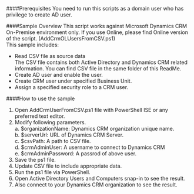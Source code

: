 ####Prerequisites
You need to run this scripts as a domain user who has privilege to create AD user.

####Sample Overview
This script works against Microsoft Dynamics CRM On-Premise environment only. If you use Online, please find Online version of the script. (AddCrmOLUsersFromCSV.ps1)<br/>
This sample includes:
-	Read CSV file as source data<br/>
	The CSV file contains both Active Directory and Dynamics CRM related information. You can find CSV file in the same folder of this ReadMe.
-	Create AD user and enable the user.
-	Create CRM user under specified Business Unit.
-	Assign a specified security role to a CRM user.

####How to use the sample
1.	Open AddCrmUserFromCSV.ps1 file with PowerShell ISE or any preferred text editor.
2.	Modify following parameters.<br/>
  a.	$organizationName: Dynamics CRM organization unique name.<br/>
  b.	$serverUrl: URL of Dynamics CRM Server.<br/>
  c.	$csvPath: A path to CSV file.<br/>
  d.	$crmAdminUser: A username to connect to Dynamics CRM <br/>
  e.	$crmAdminPassword: A passrod of above user.<br/>
3.	Save the ps1 file.
4.	Update CSV file to include appropriate data.
5.	Run the ps1 file via PowerShell.
6.	Open Active Directory Users and Computers snap-in to see the result.
7.	Also connect to your Dynamics CRM organization to see the result.
